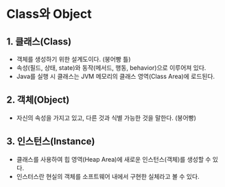 # Class와 Object
## 1. 클래스(Class)
- 객체를 생성하기 위한 설계도이다. (붕어빵 틀)
- 속성(필드, 상태, state)와 동작(메서드, 행동, behavior)으로 이루어져 있다.
- Java를 실행 시 클래스는 JVM 메모리의 클래스 영역(Class Area)에 로드된다.


## 2. 객체(Object)
- 자신의 속성을 가지고 있고, 다른 것과 식별 가능한 것을 말한다. (붕어빵)


## 3. 인스턴스(Instance)
- 클래스를 사용하여 힙 영역(Heap Area)에 새로운 인스턴스(객체)를 생성할 수 있다.
- 인스터스란 현실의 객체를 소프트웨어 내에서 구현한 실체라고 볼 수 있다.